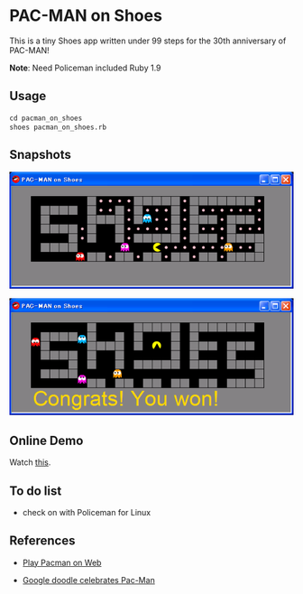 PAC-MAN on Shoes
================

This is a tiny Shoes app written under 99 steps for the 30th anniversary of PAC-MAN!

**Note**: Need Policeman included Ruby 1.9

Usage
-----

	cd pacman_on_shoes
	shoes pacman_on_shoes.rb


Snapshots
---------
![pacman-snapshot1.png](http://github.com/ashbb/pacman_on_shoes/raw/master/pacman-snapshot1.png)

![pacman-snapshot2.png](http://github.com/ashbb/pacman_on_shoes/raw/master/pacman-snapshot2.png)


Online Demo
-----------

Watch [this](http://www.rin-shun.com/shoes/pacman-on-shoes.swf.html).


To do list
----------

- check on with Policeman for Linux


References
----------

- [Play Pacman on Web](http://www.webpacman.com/)

- [Google doodle celebrates Pac-Man ](http://tvnz.co.nz/technology-news/google-celebrates-pac-man-s-30-years-3563722)
